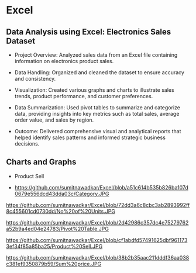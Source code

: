 # Excel

## Data Analysis using Excel: Electronics Sales Dataset

- Project Overview: Analyzed sales data from an Excel file containing information on electronics product sales.

- Data Handling: Organized and cleaned the dataset to ensure accuracy and consistency.
 
- Visualization: Created various graphs and charts to illustrate sales trends, product performance, and customer preferences.
 
- Data Summarization: Used pivot tables to summarize and categorize data, providing insights into key metrics such as total sales, average order value, and sales by region.
 
- Outcome: Delivered comprehensive visual and analytical reports that helped identify sales patterns and informed strategic business decisions.

## Charts and Graphs

- Product Sell

- https://github.com/sumitnawadkar/Excel/blob/a51c614b535b826ba107d0679e556dcd43dda03c/Category.JPG

https://github.com/sumitnawadkar/Excel/blob/72dd3a6c8cbc3ab2893992ff8c455601cd0730dd/No%20of%20Units.JPG

https://github.com/sumitnawadkar/Excel/blob/2d42986c357dc4e75279762a52b9a4ed04e24783/Pivot%20Table.JPG

https://github.com/sumitnawadkar/Excel/blob/cf1abdfd57491625dbf9611733ef34f85a85ba25/Product%20Sell.JPG

https://github.com/sumitnawadkar/Excel/blob/38b2b35aac211dddf36aa038c381ef9350879b59/Sum%20price.JPG
